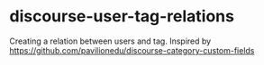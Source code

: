# discourse-user-tag-relations

Creating a relation between users and tag. Inspired by https://github.com/pavilionedu/discourse-category-custom-fields
